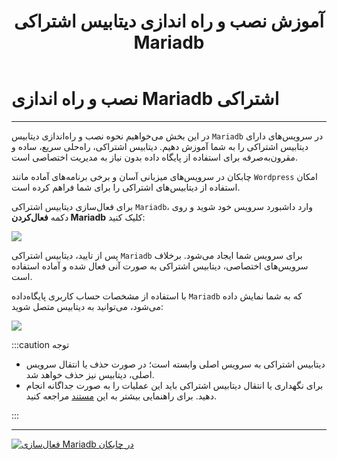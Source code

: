 ﻿---
title: "آموزش نصب و راه اندازی دیتابیس اشتراکی Mariadb"
sidebar_label: "استفاده به صورت اشتراکی"
description: "در این بخش می خواهیم آموزش نحوه نصب و راه اندازی دیتابیس Mariadb را در سرویس ابری مای اس کیو ال به شما آموزش دهیم."
---

# نصب و راه اندازی Mariadb اشتراکی
---

در این بخش می‌خواهیم نحوه نصب و راه‌اندازی دیتابیس `Mariadb` در سرویس‌های دارای دیتابیس اشتراکی را به شما آموزش دهیم. دیتابیس اشتراکی، راه‌حلی سریع، ساده و مقرون‌به‌صرفه برای استفاده از پایگاه داده بدون نیاز به مدیریت اختصاصی است.

چابکان در سرویس‌های میزبانی آسان و برخی برنامه‌های آماده مانند `Wordpress` امکان استفاده از دیتابیس‌های اشتراکی را برای شما فراهم کرده است.

برای فعال‌سازی دیتابیس اشتراکی `Mariadb`، وارد داشبورد سرویس خود شوید و روی دکمه **فعال‌کردن Mariadb** کلیک کنید:

![](https://s1.chabokan.net/docs/images/mariadb-shared-1.png)

پس از تایید، دیتابیس اشتراکی `Mariadb` برای سرویس شما ایجاد می‌شود. برخلاف سرویس‌های اختصاصی، دیتابیس اشتراکی به صورت آنی فعال شده و آماده استفاده است.

با استفاده از مشخصات حساب کاربری پایگاه‌داده `Mariadb` که به شما نمایش داده می‌شود، می‌توانید به دیتابیس متصل شوید:

![](https://s1.chabokan.net/docs/images/mariadb-shared-2.png)

:::caution توجه

* دیتابیس اشتراکی به سرویس اصلی وابسته است؛ در صورت حذف یا انتقال سرویس اصلی، دیتابیس نیز حذف خواهد شد.
* برای نگهداری یا انتقال دیتابیس اشتراکی باید این عملیات را به صورت جداگانه انجام دهید. برای راهنمایی بیشتر به این [مستند](https://docs.chabokan.net/features/duplicate/#انتقال-سرویس-اشتراکی) مراجعه کنید.

:::

---
<a href="https://hub.chabokan.net/fa/services/create/mariadb" ><img src="https://s1.chabokan.net/docs/images/mariadb-banner.png" alt="فعال‌سازی Mariadb در چابکان" /></a>
